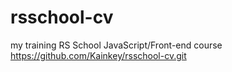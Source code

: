 # rsschool-cv
my training RS School JavaScript/Front-end course
https://github.com/Kainkey/rsschool-cv.git